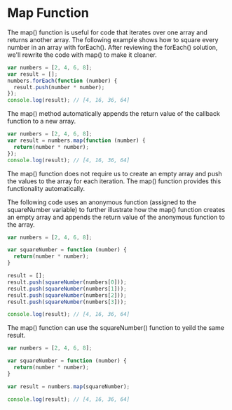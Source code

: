 # Map Function

The map() function is useful for code that iterates over one array and returns another array.  The following example shows how to square every number in an array with forEach().  After reviewing the forEach() solution, we'll rewrite the code with map() to make it cleaner.

```javascript
var numbers = [2, 4, 6, 8];
var result = [];
numbers.forEach(function (number) {
  result.push(number * number);
});
console.log(result); // [4, 16, 36, 64]
```

The map() method automatically appends the return value of the callback function to a new array.

```javascript
var numbers = [2, 4, 6, 8];
var result = numbers.map(function (number) {
  return(number * number);
});
console.log(result); // [4, 16, 36, 64]
```

The map() function does not require us to create an empty array and push the values to the array for each iteration.  The map() function provides this functionality automatically.

The following code uses an anonymous function (assigned to the squareNumber variable) to further illustrate how the map() function creates an empty array and appends the return value of the anonymous function to the array.

```javascript
var numbers = [2, 4, 6, 8];

var squareNumber = function (number) {
  return(number * number);
}

result = [];
result.push(squareNumber(numbers[0]));
result.push(squareNumber(numbers[1]));
result.push(squareNumber(numbers[2]));
result.push(squareNumber(numbers[3]));

console.log(result); // [4, 16, 36, 64]
```

The map() function can use the squareNumber() function to yeild the same result.

```javascript
var numbers = [2, 4, 6, 8];

var squareNumber = function (number) {
  return(number * number);
}

var result = numbers.map(squareNumber);

console.log(result); // [4, 16, 36, 64]
```

